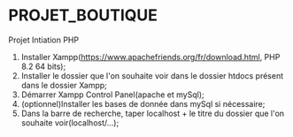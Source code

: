 # PROJET_BOUTIQUE
 Projet Intiation PHP


 1. Installer Xampp(https://www.apachefriends.org/fr/download.html, PHP 8.2 64 bits);
 2. Installer le dossier que l'on souhaite voir dans le dossier htdocs présent dans le dossier Xampp;
 3. Démarrer Xampp Control Panel(apache et mySql);
 4. (optionnel)Installer les bases de donnée dans mySql si nécessaire;
 5. Dans la barre de recherche, taper localhost + le titre du dossier que l'on souhaite voir(localhost/...);